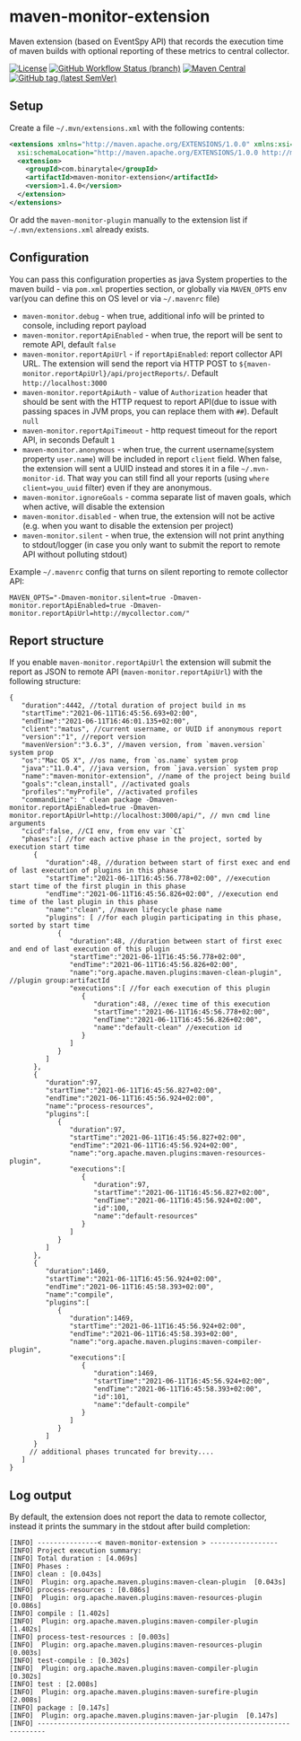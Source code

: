 # maven-monitor-extension

Maven extension (based on EventSpy API) that records the execution time of maven builds with optional reporting of these metrics to central collector.

[![License](https://img.shields.io/github/license/yntelectual/maven-monitor-extension?style=for-the-badge&logo=MIT)](https://opensource.org/licenses/MIT)
[![GitHub Workflow Status (branch)](https://img.shields.io/github/workflow/status/yntelectual/maven-monitor-extension/Maven%20Package/main?logo=github&style=for-the-badge)](https://github.com/yntelectual/maven-monitor-extension/actions?query=workflow%3Aci)
[![Maven Central](https://img.shields.io/maven-central/v/com.binarytale/maven-monitor-extension?logo=java&style=for-the-badge)](https://maven-badges.herokuapp.com/maven-central/com.binarytale/maven-monitor-extension)
[![GitHub tag (latest SemVer)](https://img.shields.io/github/v/tag/yntelectual/maven-monitor-extension?logo=github&style=for-the-badge)](https://github.com/lorislab/yntelectual/maven-monitor-extension/releases/latest)


## Setup

Create a file `~/.mvn/extensions.xml` with the following contents:
```xml
<extensions xmlns="http://maven.apache.org/EXTENSIONS/1.0.0" xmlns:xsi="http://www.w3.org/2001/XMLSchema-instance"
  xsi:schemaLocation="http://maven.apache.org/EXTENSIONS/1.0.0 http://maven.apache.org/xsd/core-extensions-1.0.0.xsd">
  <extension>
    <groupId>com.binarytale</groupId>
    <artifactId>maven-monitor-extension</artifactId>
    <version>1.4.0</version>
  </extension>
</extensions>
```
Or add the `maven-monitor-plugin` manually to the extension list if `~/.mvn/extensions.xml` already exists.

## Configuration

You can pass this configuration properties as java System properties to the maven build - via `pom.xml` properties section, or globally via `MAVEN_OPTS` env var(you can define this on OS level or via `~/.mavenrc` file)

* `maven-monitor.debug` - when true, additional info will be printed to console, including report payload
* `maven-monitor.reportApiEnabled` - when true, the report will be sent to remote API, default `false`
* `maven-monitor.reportApiUrl` - if `reportApiEnabled`: report collector API URL. The extension will send the report via HTTP POST to `${maven-monitor.reportApiUrl}/api/projectReports/`. Default  `http://localhost:3000`
* `maven-monitor.reportApiAuth` - value of `Authorization` header that should be sent with the HTTP request to report API(due to issue with passing spaces in JVM props, you can replace them with `##`). Default  `null`
* `maven-monitor.reportApiTimeout` - http request timeout for the report API, in seconds Default  `1`
* `maven-monitor.anonymous` - when true, the current username(system property `user.name`) will be included in report `client` field. When false, the extension will sent a UUID instead and stores it in a file `~/.mvn-monitor-id`. That way you can still find all your reports (using `where client=you_uuid` filter) even if they are anonymous.
* `maven-monitor.ignoreGoals` - comma separate list of maven goals, which when active, will disable the extension
* `maven-monitor.disabled` - when true, the extension will not be active (e.g. when you want to disable the extension per project)
* `maven-monitor.silent` - when true, the extension will not print anything to stdout/logger (in case you only want to submit the report to remote API without polluting stdout)

Example `~/.mavenrc` config that turns on silent reporting to remote collector API:

```
MAVEN_OPTS="-Dmaven-monitor.silent=true -Dmaven-monitor.reportApiEnabled=true -Dmaven-monitor.reportApiUrl=http://mycollector.com/"
```

## Report structure

If you enable `maven-monitor.reportApiUrl` the extension will submit the report as JSON to remote API (`maven-monitor.reportApiUrl`) with the following structure:

```json5
{
   "duration":4442, //total duration of project build in ms
   "startTime":"2021-06-11T16:45:56.693+02:00",
   "endTime":"2021-06-11T16:46:01.135+02:00",
   "client":"matus", //current username, or UUID if anonymous report 
   "version":"1", //report version
   "mavenVersion":"3.6.3", //maven version, from `maven.version` system prop
   "os":"Mac OS X", //os name, from `os.name` system prop
   "java":"11.0.4", //java version, from `java.version` system prop
   "name":"maven-monitor-extension", //name of the project being build
   "goals":"clean,install", //activated goals
   "profiles":"myProfile", //activated profiles
   "commandLine": " clean package -Dmaven-monitor.reportApiEnabled=true -Dmaven-monitor.reportApiUrl=http://localhost:3000/api/", // mvn cmd line arguments
   "cicd":false, //CI env, from env var `CI`
   "phases":[ //for each active phase in the project, sorted by execution start time
      {
         "duration":48, //duration between start of first exec and end of last execution of plugins in this phase
         "startTime":"2021-06-11T16:45:56.778+02:00", //execution start time of the first plugin in this phase
         "endTime":"2021-06-11T16:45:56.826+02:00", //execution end time of the last plugin in this phase
         "name":"clean", //maven lifecycle phase name
         "plugins": [ //for each plugin participating in this phase, sorted by start time
            {
               "duration":48, //duration between start of first exec and end of last execution of this plugin
               "startTime":"2021-06-11T16:45:56.778+02:00",
               "endTime":"2021-06-11T16:45:56.826+02:00",
               "name":"org.apache.maven.plugins:maven-clean-plugin", //plugin group:artifactId
               "executions":[ //for each execution of this plugin
                  {
                     "duration":48, //exec time of this execution
                     "startTime":"2021-06-11T16:45:56.778+02:00",
                     "endTime":"2021-06-11T16:45:56.826+02:00",
                     "name":"default-clean" //execution id
                  }
               ]
            }
         ]
      },
      {
         "duration":97,
         "startTime":"2021-06-11T16:45:56.827+02:00",
         "endTime":"2021-06-11T16:45:56.924+02:00",
         "name":"process-resources",
         "plugins":[
            {
               "duration":97,
               "startTime":"2021-06-11T16:45:56.827+02:00",
               "endTime":"2021-06-11T16:45:56.924+02:00",
               "name":"org.apache.maven.plugins:maven-resources-plugin",
               "executions":[
                  {
                     "duration":97,
                     "startTime":"2021-06-11T16:45:56.827+02:00",
                     "endTime":"2021-06-11T16:45:56.924+02:00",
                     "id":100,
                     "name":"default-resources"
                  }
               ]
            }
         ]
      },
      {
         "duration":1469,
         "startTime":"2021-06-11T16:45:56.924+02:00",
         "endTime":"2021-06-11T16:45:58.393+02:00",
         "name":"compile",
         "plugins":[
            {
               "duration":1469,
               "startTime":"2021-06-11T16:45:56.924+02:00",
               "endTime":"2021-06-11T16:45:58.393+02:00",
               "name":"org.apache.maven.plugins:maven-compiler-plugin",
               "executions":[
                  {
                     "duration":1469,
                     "startTime":"2021-06-11T16:45:56.924+02:00",
                     "endTime":"2021-06-11T16:45:58.393+02:00",
                     "id":101,
                     "name":"default-compile"
                  }
               ]
            }
         ]
      }
     // additional phases truncated for brevity....
   ]
}
```

## Log output

By default, the extension does not report the data to remote collector, instead it prints the summary in the stdout after build completion:

```
[INFO] ---------------< maven-monitor-extension > -----------------
[INFO] Project execution summary:
[INFO] Total duration : [4.069s]
[INFO] Phases :
[INFO] clean : [0.043s]
[INFO]  Plugin: org.apache.maven.plugins:maven-clean-plugin  [0.043s]
[INFO] process-resources : [0.086s]
[INFO]  Plugin: org.apache.maven.plugins:maven-resources-plugin  [0.086s]
[INFO] compile : [1.402s]
[INFO]  Plugin: org.apache.maven.plugins:maven-compiler-plugin  [1.402s]
[INFO] process-test-resources : [0.003s]
[INFO]  Plugin: org.apache.maven.plugins:maven-resources-plugin  [0.003s]
[INFO] test-compile : [0.302s]
[INFO]  Plugin: org.apache.maven.plugins:maven-compiler-plugin  [0.302s]
[INFO] test : [2.008s]
[INFO]  Plugin: org.apache.maven.plugins:maven-surefire-plugin  [2.008s]
[INFO] package : [0.147s]
[INFO]  Plugin: org.apache.maven.plugins:maven-jar-plugin  [0.147s]
[INFO] ------------------------------------------------------------------------
```